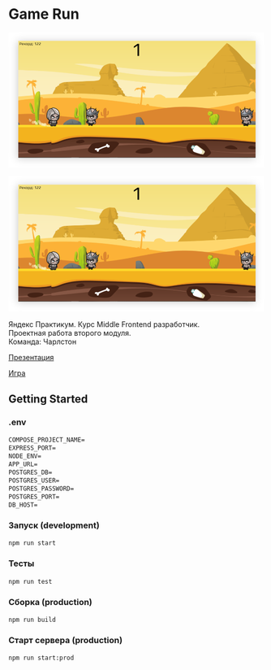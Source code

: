 # Game Run

![Image alt](https://github.com/ya-praktikum-charleston/game/raw/main/public/gameImg1.png)

![Image alt](https://github.com/ya-praktikum-charleston/game/raw/main/public/gameImg1.png)

Яндекс Практикум. Курс Middle Frontend разработчик.  
Проектная работа второго модуля.  
Команда: Чарлстон

[Презентация](https://docs.google.com/presentation/d/1wku55QD2bHyMIsR0KuhYWUB6WAqFYoOw/edit?usp=sharing&ouid=102776207854592510887&rtpof=true&sd=true)

[Игра](https://charleston-runner-07.ya-praktikum.tech)

## Getting Started

### .env
```
COMPOSE_PROJECT_NAME=
EXPRESS_PORT=
NODE_ENV=
APP_URL=
POSTGRES_DB=
POSTGRES_USER=
POSTGRES_PASSWORD=
POSTGRES_PORT=
DB_HOST=
```

### Запуск (development)

```
npm run start
```

### Тесты

```
npm run test
```

### Сборка (production)

```
npm run build
```
### Старт сервера (production)

```
npm run start:prod
```